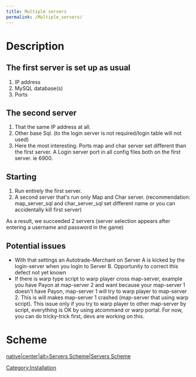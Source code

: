 ```yaml
---
title: Multiple servers
permalink: /Multiple_servers/
---
```


Description
===========

The first server is set up as usual
-----------------------------------

1.  IP address
2.  MySQL database(s)
3.  Ports

The second server
-----------------

1.  That the same IP address at all.
2.  Other base Sql. (to the login server is not required/login table will not used)
3.  Here the most interesting. Ports map and char server set different than the first server. A Login server port in all config files both on the first server. ie 6900.

Starting
--------

1.  Run entirely the first server.
2.  A second server that's run only Map and Char server. (recommendation: map_server_sql and char_server_sql set different name or you can accidentally kill first server)

As a result, we succeeded 2 servers (server selection appears after entering a username and password in the game)

Potential issues
----------------

-   With that settings an Autotrade-Merchant on Server A is kicked by the login-server when you login to Server B. Opportunity to correct this defect not yet known
-   If there is warp type script to warp player cross map-server, example you have Payon at map-server 2 and want because your map-server 1 doesn't have Payon, map-server 1 will try to warp player to map-server 2. This is will makes map-server 1 crashed (map-server that using warp script). This issue only if you try to warp player to other map-server by script, everything is OK by using atcommand or warp portal. For now, you can do tricky-trick first, devs are working on this.

Scheme
======

[native|center|alt=Servers Scheme|Servers Scheme](File:Multiple_servers_scheme.png)

[Category:Installation](Category:Installation)
